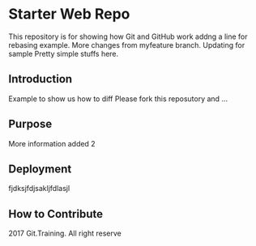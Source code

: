 # Starter Web Repo

This repository is for showing how Git and GitHub work
addng a line for rebasing example. More changes from myfeature branch. Updating for sample
Pretty simple stuffs here.

## Introduction

Example to show us how to diff
Please fork this reposutory and ...

## Purpose

More information added 2

## Deployment

fjdksjfdjsakljfdlasjl

## How to Contribute

2017 Git.Training.  All right reserve
